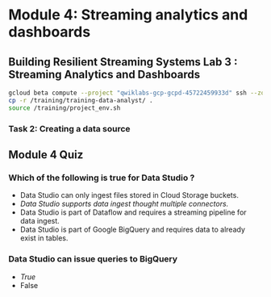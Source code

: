 # Module 4: Streaming analytics and dashboards

## Building Resilient Streaming Systems Lab 3 : Streaming Analytics and Dashboards

```sh
gcloud beta compute --project "qwiklabs-gcp-gcpd-45722459933d" ssh --zone "us-central1-a" "training-vm"
cp -r /training/training-data-analyst/ .
source /training/project_env.sh
```

### Task 2: Creating a data source

## Module 4 Quiz

### Which of the following is true for Data Studio ?


* Data Studio can only ingest files stored in Cloud Storage buckets.
* *Data Studio supports data ingest thought multiple connectors.*
* Data Studio is part of Dataflow and requires a streaming pipeline for data ingest.
* Data Studio is part of Google BigQuery and requires data to already exist in tables.

### Data Studio can issue queries to BigQuery

* *True*
* False

```sh
```

```sh
```

```sh
```

```sh
```

```sh
```

```sh
```

```sh
```

```sh
```